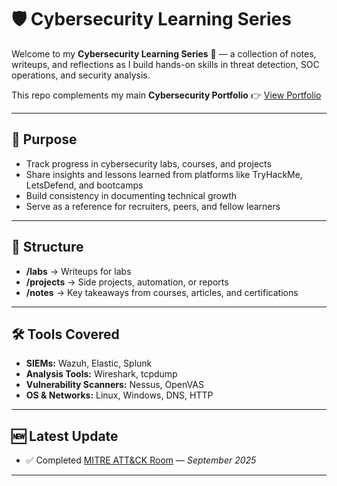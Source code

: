 # 🛡️ Cybersecurity Learning Series  

Welcome to my **Cybersecurity Learning Series** 🚀 — a collection of notes, writeups, and reflections as I build hands-on skills in threat detection, SOC operations, and security analysis.  

This repo complements my main **Cybersecurity Portfolio** 👉 [View Portfolio](https://github.com/mwaithakake/Martha-Waithaka/blob/main/cybersecurity.md)  

---

## 🌱 Purpose  

- Track progress in cybersecurity labs, courses, and projects  
- Share insights and lessons learned from platforms like TryHackMe, LetsDefend, and bootcamps  
- Build consistency in documenting technical growth  
- Serve as a reference for recruiters, peers, and fellow learners  

---

## 📂 Structure  

- **/labs** → Writeups for labs  
- **/projects** → Side projects, automation, or reports  
- **/notes** → Key takeaways from courses, articles, and certifications  

---

## 🛠️ Tools Covered  

- **SIEMs:** Wazuh, Elastic, Splunk  
- **Analysis Tools:** Wireshark, tcpdump  
- **Vulnerability Scanners:** Nessus, OpenVAS  
- **OS & Networks:** Linux, Windows, DNS, HTTP  

---

## 🆕 Latest Update  

- ✅ Completed [MITRE ATT&CK Room](https://tryhackme.com/room/mitre) — *September 2025*  

---

